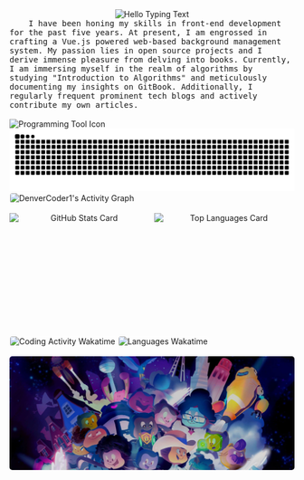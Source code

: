 <!-- Hello Typing Text -->
<div style="text-align: center">
    <img
        alt="Hello Typing Text"
        src="https://readme-typing-svg.herokuapp.com?font=Fira+Code&pause=1000&random=false&width=600&lines=Hello+I'm+SmallTeddy.I'm+glad+I+met+you+here!"
    />
</div>

<!-- Introduce -->
<div style="font-size: 14px;font-family: monospace;">
&nbsp;&nbsp;&nbsp;&nbsp;I have been honing my skills in front-end development for the past five years. At present, I am engrossed in crafting a Vue.js powered web-based background management system. My passion lies in open source projects and I derive immense pleasure from delving into books. Currently, I am immersing myself in the realm of algorithms by studying "Introduction to Algorithms" and meticulously documenting my insights on GitBook. Additionally, I regularly frequent prominent tech blogs and actively contribute my own articles.
</div>

<br>

<!-- Programming Tool Icon -->
<div>
    <img
        alt="Programming Tool Icon"
        src="https://skillicons.dev/icons?i=html,css,sass,bootstrap,windicss,js,regex,jquery,ts,nodejs,angular,vue,nuxtjs,vite,vitest,electron,swift,svelte,cpp,python,golang,rust,lua,docker,git,gitlab,jenkins,mysql,linux,vim,neovim,md,bash,vscode,postman,ps,ai,pr,ae,au,discord,gcp,gmail,github,githubactions"
    />
</div>

<!-- Snake Code Contribution Map -->
<picture>
  <source media="(prefers-color-scheme: dark)" srcset="https://raw.githubusercontent.com/SmallTeddy/SmallTeddy/output/github-contribution-grid-snake-dark.svg">
  <source media="(prefers-color-scheme: light)" srcset="https://raw.githubusercontent.com/SmallTeddy/SmallTeddy/output/github-contribution-grid-snake.svg">
  <img alt="github contribution grid snake animation" src="https://raw.githubusercontent.com/SmallTeddy/SmallTeddy/output/github-contribution-grid-snake.svg">
</picture>

<br />

<!-- Contribution Graph -->
<div>
    <img
        alt="DenverCoder1's Activity Graph"
        style="border-radius: 5px; border: 1px solid #fff;"
        src="https://github-readme-activity-graph.vercel.app/graph/?username=SmallTeddy&bg_color=1F222E&color=F8D866&line=F85D7F&point=FFFFFF&hide_border=true"
    />
</div>

<br />

<!-- GitHub Stats Card And Top Languages Card -->
<div style="width: 100%; display: flex; gap: 8px;">
    <img
        alt="GitHub Stats Card"
         style="flex:1; height: 200px; text-align: center"
        src="https://github-readme-stats.vercel.app/api?username=SmallTeddy&theme=transparent"
    />
    <img
        alt="Top Languages Card"
        style="flex:1; height: 200px; text-align: center"
        src="https://github-readme-stats.vercel.app/api/top-langs?username=SmallTeddy&layout=compact&langs_count=8&card_width=320&theme=transparent"
    />
</div>

<br />

<!-- WakaTime Stats Card -->
<div>
    <img
        alt="Coding Activity Wakatime"
        style="width: 410px; border-radius: 5px; border: 1px solid #fff;"
        src="https://wakatime.com/share/@SmallTeddy/53e3079c-3aca-443e-b3a0-8a8c52104813.svg"
    />
    <img
        alt="Languages Wakatime"
        style="width: 410px; border-radius: 5px; border: 1px solid #fff;"
        src="https://wakatime.com/share/@SmallTeddy/74edd7ea-c438-465f-b7fd-a8aba5e15ea9.svg"
    />
</div>

<br />

<!-- GitHub Card -->
<div style="width: 100%;">
    <img
        alt="github"
        style="border-radius: 5px;"
        src="./imgs/github_background.jpeg"
    />
</div>
